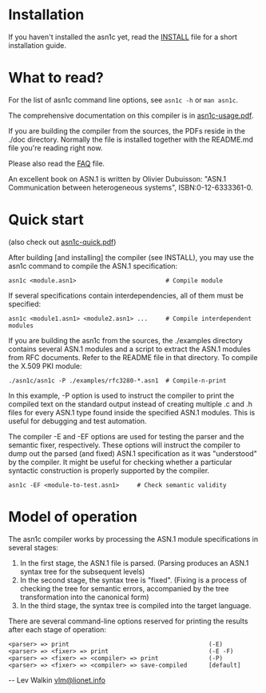 
# Installation

If you haven't installed the asn1c yet, read the [INSTALL](INSTALL) file for a
short installation guide.

# What to read?

For the list of asn1c command line options, see `asn1c -h` or `man asn1c`.

The comprehensive documentation on this compiler is in [asn1c-usage.pdf](doc/asn1c-usage.pdf).

If you are building the compiler from the sources, the PDFs reside
in the ./doc directory. Normally the file is installed together with the
README.md file you're reading right now.

Please also read the [FAQ](FAQ) file.

An excellent book on ASN.1 is written by Olivier Dubuisson:
"ASN.1 Communication between heterogeneous systems", ISBN:0-12-6333361-0.

# Quick start

(also check out [asn1c-quick.pdf](doc/asn1c-quick.pdf))

After building [and installing] the compiler (see INSTALL), you may use
the asn1c command to compile the ASN.1 specification:

    asn1c <module.asn1>                         # Compile module

If several specifications contain interdependencies, all of them must be
specified:

    asn1c <module1.asn1> <module2.asn1> ...     # Compile interdependent modules

If you are building the asn1c from the sources, the ./examples directory
contains several ASN.1 modules and a script to extract the ASN.1 modules
from RFC documents. Refer to the README file in that directory.
To compile the X.509 PKI module:

    ./asn1c/asn1c -P ./examples/rfc3280-*.asn1  # Compile-n-print

In this example, -P option is used to instruct the compiler to print the
compiled text on the standard output instead of creating multiple .c
and .h files for every ASN.1 type found inside the specified ASN.1 modules.
This is useful for debugging and test automation.

The compiler -E and -EF options are used for testing the parser and
the semantic fixer, respectively. These options will instruct the compiler
to dump out the parsed (and fixed) ASN.1 specification as it was
"understood" by the compiler. It might be useful for checking
whether a particular syntactic construction is properly supported
by the compiler.

    asn1c -EF <module-to-test.asn1>     # Check semantic validity

# Model of operation

The asn1c compiler works by processing the ASN.1 module specifications
in several stages:

1. In the first stage, the ASN.1 file is parsed.
   (Parsing produces an ASN.1 syntax tree for the subsequent levels)
2. In the second stage, the syntax tree is "fixed".
   (Fixing is a process of checking the tree for semantic errors,
   accompanied by the tree transformation into the canonical form)
3. In the third stage, the syntax tree is compiled into the target language.

There are several command-line options reserved for printing the results
after each stage of operation:

    <parser> => print                                       (-E)
    <parser> => <fixer> => print                            (-E -F)
    <parser> => <fixer> => <compiler> => print              (-P)
    <parser> => <fixer> => <compiler> => save-compiled      [default]


-- 
Lev Walkin
vlm@lionet.info
